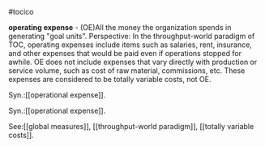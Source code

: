 #tocico

<b>operating expense</b> - (OE)All the money the organization spends in generating "goal units". 
Perspective: In the throughput-world paradigm of TOC, operating expenses include items such as salaries, rent, insurance, and other expenses that would be paid even if operations stopped for awhile. OE does not include expenses that vary directly with production or service volume, such as cost of raw material, commissions, etc. These expenses are considered to be totally variable costs, not OE. 

Syn.:[[operational expense]].

Syn.:[[operational expense]].



See:[[global measures]], [[throughput-world paradigm]], [[totally variable costs]].
